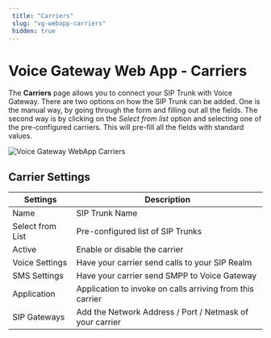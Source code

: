 ```yaml
---
 title: "Carriers" 
 slug: "vg-webapp-carriers" 
 hidden: true 
---
```


# Voice Gateway Web App - Carriers

The **Carriers** page allows you to connect your SIP Trunk with Voice Gateway. There are two options on how the SIP Trunk can be added. One is the manual way, by going through the form and filling out all the fields. The second way is by clicking on the _Select from list_ option and selecting one of the pre-configured carriers. This will pre-fill all the fields with standard values.

<div class="divider"></div>

<img src="{{config.site_url}}voicegateway/images/VG-webapp-carriers.png" alt="Voice Gateway WebApp Carriers" />

## Carrier Settings

<div class="divider"></div>

| Settings         | Description                                               |
| ---------------- | --------------------------------------------------------- |
| Name             | SIP Trunk Name                                            |
| Select from List | Pre-configured list of SIP Trunks                         |
| Active           | Enable or disable the carrier                             |
| Voice Settings   | Have your carrier send calls to your SIP Realm            |
| SMS Settings     | Have your carrier send SMPP to Voice Gateway               |
| Application      | Application to invoke on calls arriving from this carrier |
| SIP Gateways     | Add the Network Address / Port / Netmask of your carrier  |
